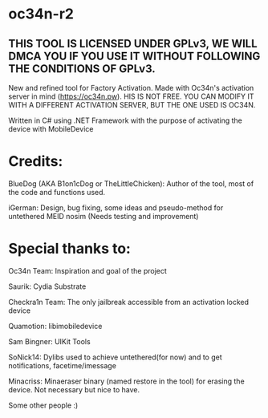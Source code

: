 # oc34n-r2
## THIS TOOL IS LICENSED UNDER GPLv3, WE WILL DMCA YOU IF YOU USE IT WITHOUT FOLLOWING THE CONDITIONS OF GPLv3.

New and refined tool for Factory Activation. Made with Oc34n's activation server in mind (https://oc34n.pw).
HIS IS NOT FREE. YOU CAN MODIFY IT WITH A DIFFERENT ACTIVATION SERVER, BUT THE ONE USED IS OC34N.

Written in C# using .NET Framework with the purpose of activating the device with MobileDevice

# Credits:

BlueDog (AKA B1on1cDog or TheLittleChicken): Author of the tool, most of the code and functions used.

iGerman: Design, bug fixing, some ideas and pseudo-method for untethered MEID nosim (Needs testing and improvement)

# Special thanks to:

Oc34n Team: Inspiration and goal of the project

Saurik: Cydia Substrate

Checkra1n Team: The only jailbreak accessible from an activation locked device

Quamotion: libimobiledevice

Sam Bingner: UIKit Tools

SoNick14: Dylibs used to achieve untethered(for now) and to get notifications, facetime/imessage

Minacriss: Minaeraser binary (named restore in the tool) for erasing the device. Not necessary but nice to have.

Some other people :)
